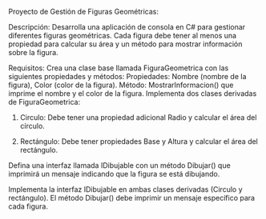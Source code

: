 Proyecto de Gestión de Figuras Geométricas:

Descripción:
Desarrolla una aplicación de consola en C# para gestionar diferentes figuras geométricas. Cada figura debe tener al menos una propiedad para calcular su área y un método para mostrar información sobre la figura.

Requisitos:
Crea una clase base llamada FiguraGeometrica con las siguientes propiedades y métodos:
Propiedades: Nombre (nombre de la figura), Color (color de la figura).
Método: MostrarInformacion() que imprime el nombre y el color de la figura.
Implementa dos clases derivadas de FiguraGeometrica:

1.	Circulo: Debe tener una propiedad adicional Radio y calcular el área del círculo.

2.	Rectángulo: Debe tener propiedades Base y Altura y calcular el área del rectángulo.

Defina una interfaz llamada IDibujable con un método Dibujar() que imprimirá un mensaje indicando que la figura se está dibujando.

Implementa la interfaz IDibujable en ambas clases derivadas (Circulo y rectángulo). El método Dibujar() debe imprimir un mensaje específico para cada figura.
